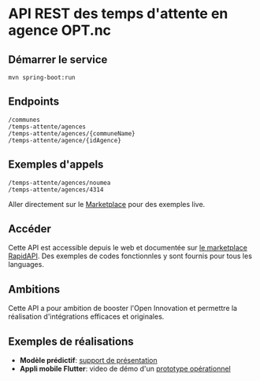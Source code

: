 # API REST des temps d'attente en agence OPT.nc

## Démarrer le service

```
mvn spring-boot:run
```

## Endpoints

```
/communes
/temps-attente/agences
/temps-attente/agences/{communeName}
/temps-attente/agence/{idAgence}
```

## Exemples d'appels

```
/temps-attente/agences/noumea
/temps-attente/agences/4314
```

Aller directement sur le [Marketplace](https://rapidapi.com/adriens/api/temps-d-attente-agences-opt-nc) pour des exemples live.

## Accéder

Cette API est accessible depuis le web et documentée sur [le marketplace RapidAPI](https://rapidapi.com/adriens/api/temps-d-attente-agences-opt-nc).
Des exemples de codes fonctionnles y sont fournis pour tous les languages.

## Ambitions

Cette API a pour ambition de booster l'Open Innovation et permettre la réalisation d'intégrations efficaces et originales.

## Exemples de réalisations

- **Modèle prédictif**: [support de présentation](https://slides.com/monimpaul/deck-4c5e0d#/)
- **Appli mobile Flutter**: video de démo d'un [prototype opérationnel](https://youtu.be/FJzCIQDsMtc)

